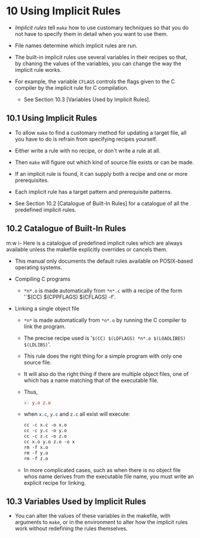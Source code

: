 # 10 Using Implicit Rules

- *Implicit rules* tell `make` how to use customary techniques so that you do not have to specify them in detail when you want to use them.

- File names determine which implicit rules are run.

- The built-in implicit rules use several variables in their recipes so that, by chaning the values of the variables, you can change the way the implicit rule works.

- For example, the variable `CFLAGS` controls the flags given to the C compiler by the implicit rule for C compilation.

	- See Section 10.3 [Variables Used by Implicit Rules].

## 10.1 Using Implicit Rules

- To allow `make` to find a customary method for updating a target file, all you have to do is refrain from specifying recipes yourself.

- Either write a rule with no recipe, or don't write a rule at all.

- Then `make` will figure out which kind of source file exists or can be made.

- If an implicit rule is found, it can supply both a recipe and one or more prerequisites.

- Each implicit rule has a target pattern and prerequisite patterns.

- See Section 10.2 [Catalogue of Built-In Rules] for a catalogue of all the predefined implicit rules.

## 10.2 Catalogue of Built-In Rules

m:w
i- Here is a catalogue of predefined implicit rules which are always available unless the makefile explicitly overrides or cancels them.

- This manual only documents the default rules available on POSIX-based operating systems.

- Compiling C programs

	- `*n*.o` is made automatically from `*n*.c` with a recipe of the form '`$(CC) $(CPPFLAGS) $(CFLAGS) -f'.

- Linking a single object file

	- `*n*` is made automatically from `*n*.o` by running the C compiler to link the program.

	- The precise recipe used is '`$(CC) $(LDFLAGS) *n*.o $(LOADLIBES) $(LDLIBS)`'.

	- This rule does the right thing for a simple program with only one source file.

	- It will also do the right thing if there are multiple object files, one of which has a name matching that of the executable file.

	- Thus,

		```Makefile
		x: y.o z.o
		```

	- when `x.c`, `y.c` and `z.c` all exist will execute:

		```Makefile
		cc -c x.c -o x.o
		cc -c y.c -o y.o
		cc -c z.c -o z.o
		cc x.o y.o z.o -o x
		rm -f x.o
		rm -f y.o
		rm -f z.o
		```

	- In more complicated cases, such as when there is no object file whos name derives from the executable file name, you must write an explicit recipe for linking.

## 10.3 Variables Used by Implicit Rules

- You can alter the values of these variables in the makefile, with arguments to `make`, or in the environment to alter how the implicit rules work without redefining the rules themselves.
